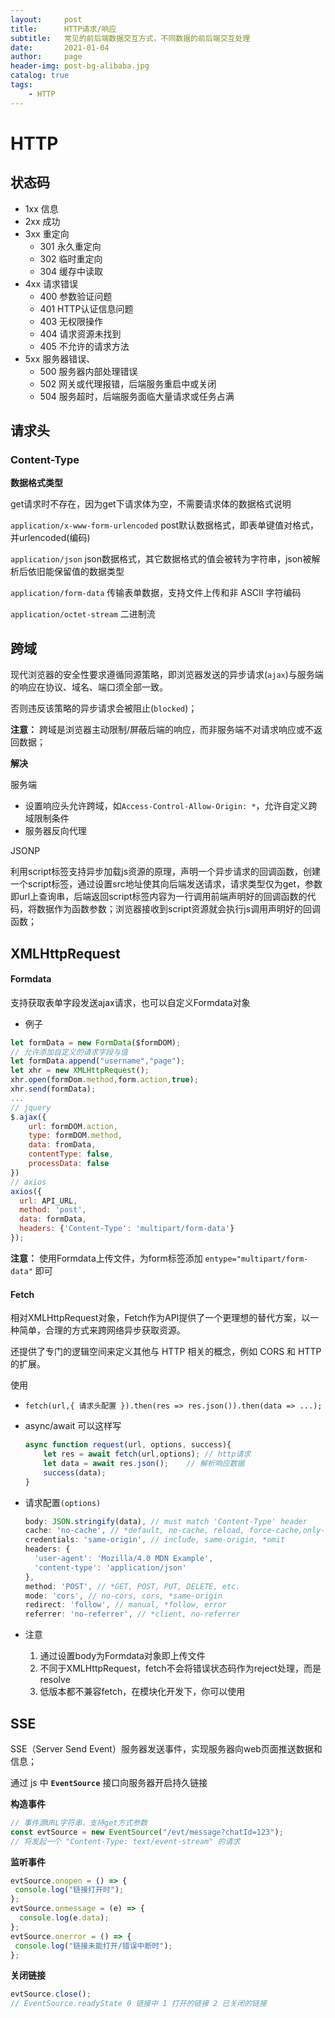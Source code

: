 ```yaml
---
layout:     post
title:      HTTP请求/响应
subtitle:   常见的前后端数据交互方式，不同数据的前后端交互处理
date:       2021-01-04
author:     page
header-img: post-bg-alibaba.jpg
catalog: true
tags:
    - HTTP
---
```


# HTTP

## 状态码

- 1xx 信息
- 2xx 成功
- 3xx 重定向
  - 301 永久重定向
  - 302 临时重定向
  - 304 缓存中读取
- 4xx 请求错误
  - 400 参数验证问题
  - 401 HTTP认证信息问题
  - 403 无权限操作
  - 404 请求资源未找到
  - 405 不允许的请求方法
- 5xx 服务器错误、
  - 500 服务器内部处理错误
  - 502 网关或代理报错，后端服务重启中或关闭
  - 504 服务超时，后端服务面临大量请求或任务占满

## 请求头

### Content-Type

**数据格式类型**

get请求时不存在，因为get下请求体为空，不需要请求体的数据格式说明

`application/x-www-form-urlencoded`  post默认数据格式，即表单键值对格式，并urlencoded(编码)

`application/json` json数据格式，其它数据格式的值会被转为字符串，json被解析后依旧能保留值的数据类型

`application/form-data` 传输表单数据，支持文件上传和非 ASCII 字符编码

`application/octet-stream` 二进制流

## 跨域

现代浏览器的安全性要求遵循同源策略，即浏览器发送的异步请求(`ajax`)与服务端的响应在协议、域名、端口须全部一致。

否则违反该策略的异步请求会被阻止(`blocked`)；

**注意：** 跨域是浏览器主动限制/屏蔽后端的响应，而非服务端不对请求响应或不返回数据；

**解决**

服务端

- 设置响应头允许跨域，如`Access-Control-Allow-Origin: *`，允许自定义跨域限制条件
- 服务器反向代理

JSONP

利用script标签支持异步加载js资源的原理，声明一个异步请求的回调函数，创建一个script标签，通过设置src地址使其向后端发送请求，请求类型仅为get，参数即url上查询串，后端返回script标签内容为一行调用前端声明好的回调函数的代码，将数据作为函数参数；浏览器接收到script资源就会执行js调用声明好的回调函数；

## XMLHttpRequest

#### Formdata

支持获取表单字段发送ajax请求，也可以自定义Formdata对象

- 例子

```js
let formData = new FormData($formDOM);
// 允许添加自定义的请求字段与值
let formData.append("username","page"); 
let xhr = new XMLHttpRequest();
xhr.open(formDom.method,form.action,true);
xhr.send(formData);
...
// jquery
$.ajax({
    url: formDOM.action,
    type: formDOM.method,
    data: fromData,
    contentType: false,
    processData: false
})
// axios
axios({
  url: API_URL,
  method: 'post',
  data: formData,
  headers: {'Content-Type': 'multipart/form-data'}
});
```

**注意：** 使用Formdata上传文件，为form标签添加 `entype="multipart/form-data"` 即可

#### Fetch

相对XMLHttpRequest对象，Fetch作为API提供了一个更理想的替代方案，以一种简单，合理的方式来跨网络异步获取资源。

还提供了专门的逻辑空间来定义其他与 HTTP 相关的概念，例如 CORS 和 HTTP 的扩展。

使用

- `fetch(url,{ 请求头配置 }).then(res => res.json()).then(data => ...);`

- async/await 可以这样写
  
  ```js
  async function request(url, options, success){
      let res = await fetch(url,options); // http请求
      let data = await res.json();    // 解析响应数据
      success(data);
  }
  ```

- 请求配置`(options)`
  
  ```js
  body: JSON.stringify(data), // must match 'Content-Type' header
  cache: 'no-cache', // *default, no-cache, reload, force-cache,only-if-cached
  credentials: 'same-origin', // include, same-origin, *omit
  headers: {
    'user-agent': 'Mozilla/4.0 MDN Example',
    'content-type': 'application/json' 
  },
  method: 'POST', // *GET, POST, PUT, DELETE, etc.
  mode: 'cors', // no-cors, cors, *same-origin
  redirect: 'follow', // manual, *follow, error
  referrer: 'no-referrer', // *client, no-referrer
  ```
+ 注意
  
  1. 通过设置body为Formdata对象即上传文件
  2. 不同于XMLHttpRequest，fetch不会将错误状态码作为reject处理，而是resolve
  3. 低版本都不兼容fetch，在模块化开发下，你可以使用

## SSE

SSE（Server Send Event）服务器发送事件，实现服务器向web页面推送数据和信息；

通过 js 中 **`EventSource`** 接口向服务器开启持久链接

**构造事件**

```js
// 事件源URL字符串，支持get方式参数
const evtSource = new EventSource("/evt/message?chatId=123");
// 将发起一个 "Content-Type: text/event-stream" 的请求
```

**监听事件**

```js
evtSource.onopen = () => {
 console.log("链接打开时");
};
evtSource.onmessage = (e) => {
  console.log(e.data);
};
evtSource.onerror = () => {
 console.log("链接未能打开/错误中断时");
};
```

**关闭链接**

```js
evtSource.close();
// EventSource.readyState 0 链接中 1 打开的链接 2 已关闭的链接
```
